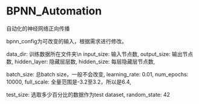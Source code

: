 # BPNN_Automation

自动化的神经网络正向传播

bpnn_config为可改变的输入，根据需求进行修改。

data_dir: 训练数据所在文件夹\n
input_size: 输入节点数,
output_size: 输出节点数,
hidden_layer: 隐藏层层数,
hidden_size: 每层隐藏层节点数,

batch_size: 总batch size，一般不会改变,
learning_rate: 0.01,
num_epochs: 10000,
full_scale: 全量范围是-3.2至3.2，所以是6.4,

test_size: 选取多少百分比的数据作为test dataset,
random_state: 42
